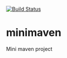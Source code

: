 [![Build Status](https://travis-ci.org/petermcj/minimaven.svg?branch=master)](https://travis-ci.org/petermcj/minimaven)
# minimaven
Mini maven project
